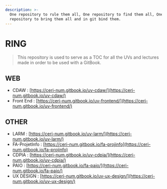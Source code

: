 ```yaml
---
description: >-
  One repository to rule them all, One repository to find them all, One
  repository to bring them all and in git bind them.
---
```


# RING

> This repository is used to serve as a TOC for all the UVs and lectures made in order to be used with a GitBook.

## WEB
* CDAW : [https://ceri-num.gitbook.io/uv-cdaw/](https://ceri-num.gitbook.io/uv-cdaw/) 
* Front End : [https://ceri-num.gitbook.io/uv-frontend/](https://ceri-num.gitbook.io/uv-frontend/)

## OTHER
* LARM : [https://ceri-num.gitbook.io/uv-larm/](https://ceri-num.gitbook.io/uv-larm/)
* FA-ProjetInfo : [https://ceri-num.gitbook.io/fa-projinfo](https://ceri-num.gitbook.io/fa-projinfo)
* CDPIA : [https://ceri-num.gitbook.io/uv-cdpia/](https://ceri-num.gitbook.io/uv-cdpia/)
* PAIO : [https://ceri-num.gitbook.io/fa-paio/](https://ceri-num.gitbook.io/fa-paio/)
* UX DESIGN : [https://ceri-num.gitbook.io/uv-ux-design/](https://ceri-num.gitbook.io/uv-ux-design/)


